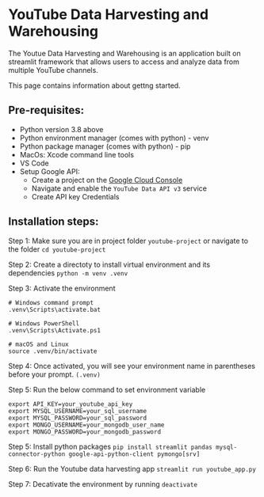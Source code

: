 # YouTube Data Harvesting and Warehousing

The Youtue Data Harvesting and Warehousing is an application built on streamlit framework that allows users to access and analyze data from multiple YouTube channels.

This page contains information about gettng started.

## Pre-requisites:
- Python version 3.8 above
- Python environment manager (comes with python) - venv
- Python package manager (comes with python) - pip
- MacOs: Xcode command line tools
- VS Code
- Setup Google API:
    - Create a project on the [Google Cloud Console](https://console.cloud.google.com)
    - Navigate and enable the `YouTube Data API v3` service
    - Create API key Credentials

## Installation steps:

Step 1: Make sure you are in project folder `youtube-project` or navigate to the folder 
`cd youtube-project`

Step 2: Create a directoty to install virtual environment and its dependencies
`python -m venv .venv`

Step 3: Activate the environment
```
# Windows command prompt
.venv\Scripts\activate.bat

# Windows PowerShell
.venv\Scripts\Activate.ps1

# macOS and Linux
source .venv/bin/activate
```

Step 4: Once activated, you will see your environment name in parentheses before your prompt. `(.venv)`

Step 5: Run the below command to set environment variable
```
export API_KEY=your_youtube_api_key
export MYSQL_USERNAME=your_sql_username
export MYSQL_PASSWORD=your_sql_password
export MONGO_USERNAME=your_mongodb_user_name
export MONGO_PASSWORD=your_mongodb_password
```

Step 5: Install python packages
``` pip install streamlit pandas mysql-connector-python google-api-python-client pymongo[srv] ```

Step 6: Run the Youtube data harvesting app
``` streamlit run youtube_app.py ```

Step 7: Decativate the environment by running ```deactivate```